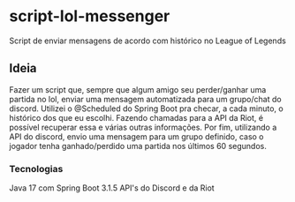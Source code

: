 # script-lol-messenger
Script de enviar mensagens de acordo com histórico no League of Legends

## Ideia
Fazer um script que, sempre que algum amigo seu perder/ganhar uma partida no lol, enviar uma mensagem automatizada para um grupo/chat do discord.
Utilizei o @Scheduled do Spring Boot pra checar, a cada minuto, o histórico dos que eu escolhi. Fazendo chamadas para a API da Riot, é possível
recuperar essa e várias outras informações. Por fim, utilizando a API do discord, envio uma mensagem para um grupo definido, caso o jogador tenha 
ganhado/perdido uma partida nos últimos 60 segundos.

### Tecnologias 
Java 17 com Spring Boot 3.1.5
API's do Discord e da Riot
